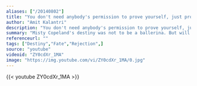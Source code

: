 ```yaml
---
aliases: ["/20140802"]
title: "You don't need anybody's permission to prove yourself, just prove yourself."
author: "Amit Kalantri"
description: "You don't need anybody's permission to prove yourself, just prove yourself. - Amit Kalantri quotes from GetInspired365.com"
summary: "Misty Copeland's destiny was not to be a ballerina. But will trumps fate."
referenceurl: ""
tags: ["Destiny","Fate","Rejection",]
source: "youtube"
videoid: "ZY0cdXr_1MA"
image: "https://img.youtube.com/vi/ZY0cdXr_1MA/0.jpg"
---
```


{{< youtube ZY0cdXr_1MA >}}
